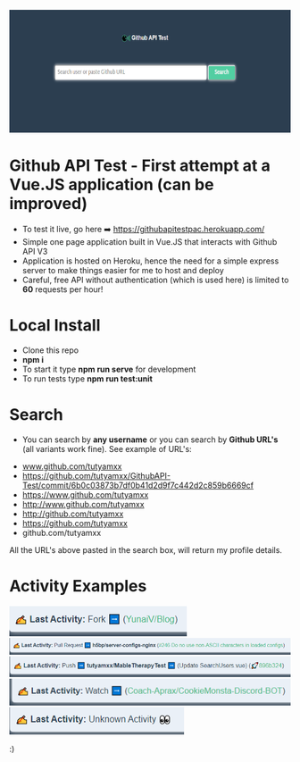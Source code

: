 <p align="center">
  <img src="https://github.com/tutyamxx/GithubAPI-Test/blob/master/totallyignorethis/banner.PNG" widht="420" height="220"><br/>
</p>


# Github API Test - First attempt at a Vue.JS application (can be improved)

* To test it live, go here ➡️ https://githubapitestpac.herokuapp.com/
* Simple one page application built in Vue.JS that interacts with Github API V3
* Application is hosted on Heroku, hence the need for a simple express server to make things easier for me to host and deploy
* Careful, free API without authentication (which is used here) is limited to **60** requests per hour!

# Local Install

* Clone this repo
* **npm i**
* To start it type **npm run serve** for development
* To run tests type **npm run test:unit**

# Search

* You can search by **any username** or you can search by **Github URL's** (all variants work fine). See example of URL's:

- www.github.com/tutyamxx
- https://github.com/tutyamxx/GithubAPI-Test/commit/6b0c03873b7df0b41d2d9f7c442d2c859b6669cf
- https://www.github.com/tutyamxx
- http://www.github.com/tutyamxx
- http://github.com/tutyamxx
- https://github.com/tutyamxx
- github.com/tutyamxx

All the URL's above pasted in the search box, will return my profile details.

# Activity Examples

![Fork Activity](https://github.com/tutyamxx/GithubAPI-Test/blob/master/totallyignorethis/fork1.PNG)
![PR/Pull Request Activity](https://github.com/tutyamxx/GithubAPI-Test/blob/master/totallyignorethis/pullrequest1.PNG)
![Commit/Push Activity](https://github.com/tutyamxx/GithubAPI-Test/blob/master/totallyignorethis/push1.PNG)
![Watch Activity](https://github.com/tutyamxx/GithubAPI-Test/blob/master/totallyignorethis/watch1.PNG)
![Null/Unknown Activity](https://github.com/tutyamxx/GithubAPI-Test/blob/master/totallyignorethis/unknown1.PNG)




:)
